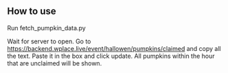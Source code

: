 ## How to use
Run fetch_pumpkin_data.py

Wait for server to open.
Go to https://backend.wplace.live/event/hallowen/pumpkins/claimed
and copy all the text.
Paste it in the box and click update.
All pumpkins within the hour that are unclaimed will be shown.